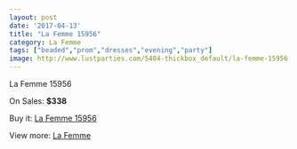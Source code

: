 ```yaml
---
layout: post
date: '2017-04-13'
title: "La Femme 15956"
category: La Femme
tags: ["beaded","prom","dresses","evening","party"]
image: http://www.lustparties.com/5404-thickbox_default/la-femme-15956.jpg
---
```

La Femme 15956

On Sales: **$338**
<a href="https://www.lustparties.com/en/la-femme/1807-la-femme-15956.html"><amp-img layout="responsive" width="600" height="600" src="//www.lustparties.com/5404-thickbox_default/la-femme-15956.jpg" alt="La Femme 15956 0" /></a>
<a href="https://www.lustparties.com/en/la-femme/1807-la-femme-15956.html"><amp-img layout="responsive" width="600" height="600" src="//www.lustparties.com/5406-thickbox_default/la-femme-15956.jpg" alt="La Femme 15956 1" /></a>
<a href="https://www.lustparties.com/en/la-femme/1807-la-femme-15956.html"><amp-img layout="responsive" width="600" height="600" src="//www.lustparties.com/5405-thickbox_default/la-femme-15956.jpg" alt="La Femme 15956 2" /></a>

Buy it: [La Femme 15956](https://www.lustparties.com/en/la-femme/1807-la-femme-15956.html "La Femme 15956")

View more: [La Femme](https://www.lustparties.com/en/4-la-femme "La Femme")